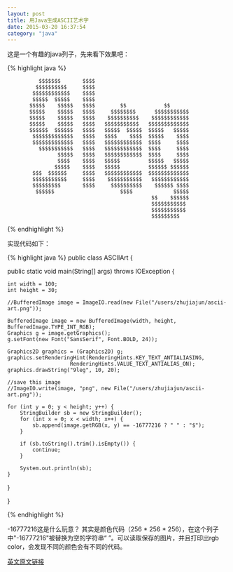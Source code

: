 ```yaml
---
layout: post
title: 用Java生成ASCII艺术字
date: 2015-03-20 16:37:54
category: "java"
---
```


这是一个有趣的java列子，先来看下效果吧：

{% highlight java %}

                                                                                            
              $$$$$$$       $$$$                                                                    
             $$$$$$$$$$     $$$$                                                                    
            $$$$$$$$$$$$    $$$$                                                                    
            $$$$$  $$$$$    $$$$                                                                    
           $$$$$    $$$$$   $$$$        $$            $$                                            
           $$$$$    $$$$$   $$$$     $$$$$$$$      $$$$$$$$$$$                                      
           $$$$$    $$$$$   $$$$    $$$$$$$$$$    $$$$$$$$$$$$                                      
           $$$$$    $$$$$   $$$$   $$$$$$$$$$$   $$$$$$$$$$$$$                                      
           $$$$$$  $$$$$$   $$$$   $$$$$  $$$$$  $$$$$   $$$$$                                      
            $$$$$$$$$$$$$   $$$$   $$$$    $$$$  $$$$$    $$$$                                      
            $$$$$$$$$$$$$   $$$$   $$$$$$$$$$$$  $$$$     $$$$                                      
              $$$$$$$$$$$   $$$$   $$$$$$$$$$$$  $$$$     $$$$                                      
                    $$$$$   $$$$   $$$$$$$$$$$$  $$$$     $$$$                                      
                    $$$$    $$$$   $$$$$         $$$$$   $$$$$                                      
                   $$$$$    $$$$   $$$$$         $$$$$$ $$$$$$                                      
            $$$  $$$$$$     $$$$   $$$$$$$$$$$$  $$$$$$$$$$$$$                                      
            $$$$$$$$$$$     $$$$    $$$$$$$$$$$   $$$$$$$$$$$$                                      
            $$$$$$$$$       $$$$     $$$$$$$$$$    $$$$$$ $$$$                                      
             $$$$$$                     $$$$             $$$$$                                      
                                                  $$    $$$$$$                                      
                                                  $$$$$$$$$$$                                       
                                                  $$$$$$$$$$$                                       
                                                  $$$$$$$$$                                         

{% endhighlight %}

实现代码如下：

{% highlight java %}
public class ASCIIArt {

  public static void main(String[] args) throws IOException {
		 
    int width = 100;
	int height = 30;
		 
    //BufferedImage image = ImageIO.read(new File("/users/zhujiajun/ascii-art.png"));
		    
	BufferedImage image = new BufferedImage(width, height, BufferedImage.TYPE_INT_RGB);
	Graphics g = image.getGraphics();
	g.setFont(new Font("SansSerif", Font.BOLD, 24));
		 
	Graphics2D graphics = (Graphics2D) g;
    graphics.setRenderingHint(RenderingHints.KEY_TEXT_ANTIALIASING,
						RenderingHints.VALUE_TEXT_ANTIALIAS_ON);
    graphics.drawString("9leg", 10, 20);
		 
	//save this image
	//ImageIO.write(image, "png", new File("/users/zhujiajun/ascii-art.png"));
		 
    for (int y = 0; y < height; y++) {
	    StringBuilder sb = new StringBuilder();
		for (int x = 0; x < width; x++) {
			sb.append(image.getRGB(x, y) == -16777216 ? " " : "$");
		}
		 
		if (sb.toString().trim().isEmpty()) {
			continue;
		}
		 
		System.out.println(sb);
	}
		 
  }
		 
}

{% endhighlight %}

-16777216这是什么玩意？
其实是颜色代码（256 * 256 * 256），在这个列子中"-16777216"被替换为空的字符串“ ”。可以读取保存的图片，并且打印出rgb color，会发现不同的颜色会有不同的代码。


[英文原文链接](http://www.mkyong.com/java/ascii-art-java-example/)
